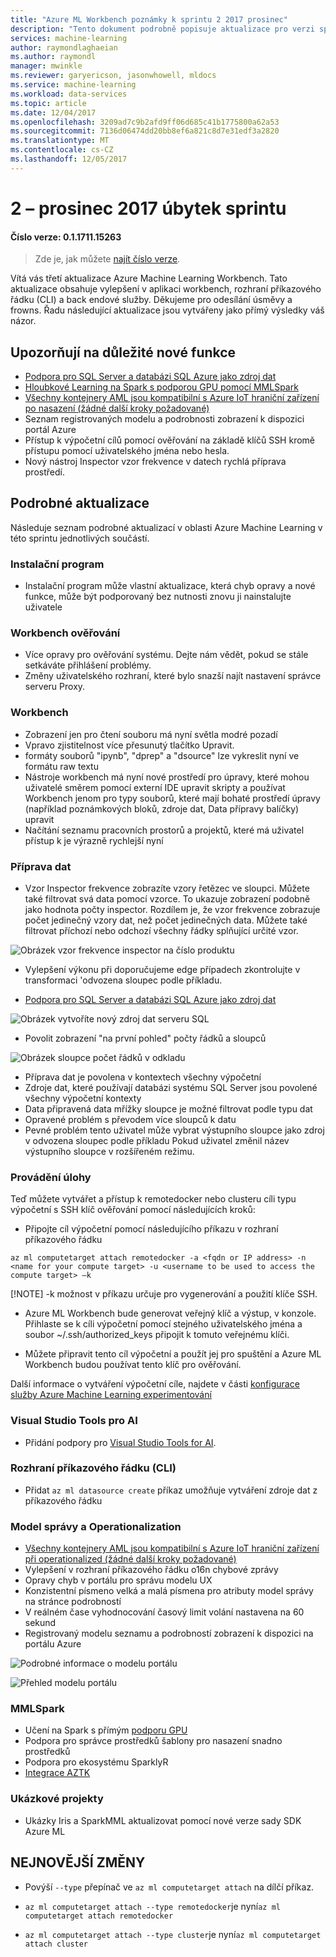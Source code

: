 ```yaml
---
title: "Azure ML Workbench poznámky k sprintu 2 2017 prosinec"
description: "Tento dokument podrobně popisuje aktualizace pro verzi sprintu 2 Azure ML"
services: machine-learning
author: raymondlaghaeian
ms.author: raymondl
manager: mwinkle
ms.reviewer: garyericson, jasonwhowell, mldocs
ms.service: machine-learning
ms.workload: data-services
ms.topic: article
ms.date: 12/04/2017
ms.openlocfilehash: 3209ad7c9b2afd9ff06d685c41b1775800a62a53
ms.sourcegitcommit: 7136d06474dd20bb8ef6a821c8d7e31edf3a2820
ms.translationtype: MT
ms.contentlocale: cs-CZ
ms.lasthandoff: 12/05/2017
---
```

# <a name="sprint-2---december-2017"></a>2 – prosinec 2017 úbytek sprintu 

#### <a name="version-number-01171115263"></a>Číslo verze: 0.1.1711.15263

>Zde je, jak můžete [najít číslo verze](https://docs.microsoft.com/en-us/azure/machine-learning/preview/known-issues-and-troubleshooting-guide).

Vítá vás třetí aktualizace Azure Machine Learning Workbench. Tato aktualizace obsahuje vylepšení v aplikaci workbench, rozhraní příkazového řádku (CLI) a back endové služby. Děkujeme pro odesílání úsměvy a frowns. Řadu následující aktualizace jsou vytvářeny jako přímý výsledky váš názor. 

## <a name="notable-new-features"></a>Upozorňují na důležité nové funkce
- [Podpora pro SQL Server a databázi SQL Azure jako zdroj dat](https://docs.microsoft.com/en-us/azure/machine-learning/preview/data-prep-appendix2-supported-data-sources#types) 
- [Hloubkové Learning na Spark s podporou GPU pomocí MMLSpark](https://github.com/Azure/mmlspark/blob/master/docs/gpu-setup.md)
- [Všechny kontejnery AML jsou kompatibilní s Azure IoT hraniční zařízení po nasazení (žádné další kroky požadované)](http://aka.ms/aml-iot-edge-blog)
- Seznam registrovaných modelu a podrobnosti zobrazení k dispozici portál Azure
- Přístup k výpočetní cílů pomocí ověřování na základě klíčů SSH kromě přístupu pomocí uživatelského jména nebo hesla. 
- Nový nástroj Inspector vzor frekvence v datech rychlá příprava prostředí. 

## <a name="detailed-updates"></a>Podrobné aktualizace
Následuje seznam podrobné aktualizací v oblasti Azure Machine Learning v této sprintu jednotlivých součástí.

### <a name="installer"></a>Instalační program
- Instalační program může vlastní aktualizace, která chyb opravy a nové funkce, může být podporovaný bez nutnosti znovu ji nainstalujte uživatele

### <a name="workbench-authentication"></a>Workbench ověřování
- Více opravy pro ověřování systému. Dejte nám vědět, pokud se stále setkáváte přihlášení problémy.
- Změny uživatelského rozhraní, které bylo snazší najít nastavení správce serveru Proxy.

### <a name="workbench"></a>Workbench
- Zobrazení jen pro čtení souboru má nyní světla modré pozadí
- Vpravo zjistitelnost více přesunutý tlačítko Upravit.
- formáty souborů "ipynb", "dprep" a "dsource" lze vykreslit nyní ve formátu raw textu
- Nástroje workbench má nyní nové prostředí pro úpravy, které mohou uživatelé směrem pomocí externí IDE upravit skripty a používat Workbench jenom pro typy souborů, které mají bohaté prostředí úpravy (například poznámkových bloků, zdroje dat, Data přípravy balíčky) upravit
- Načítání seznamu pracovních prostorů a projektů, které má uživatel přístup k je výrazně rychlejší nyní

### <a name="data-preparation"></a>Příprava dat 
- Vzor Inspector frekvence zobrazíte vzory řetězec ve sloupci. Můžete také filtrovat svá data pomocí vzorce. To ukazuje zobrazení podobně jako hodnota počty inspector. Rozdílem je, že vzor frekvence zobrazuje počet jedinečný vzory dat, než počet jedinečných data. Můžete také filtrovat příchozí nebo odchozí všechny řádky splňující určité vzor.

![Obrázek vzor frekvence inspector na číslo produktu](media/release-notes-sprint-2/pattern-inspector-product-number.png)

- Vylepšení výkonu při doporučujeme edge případech zkontrolujte v transformaci 'odvozena sloupec podle příkladu.

- [Podpora pro SQL Server a databázi SQL Azure jako zdroj dat](https://docs.microsoft.com/en-us/azure/machine-learning/preview/data-prep-appendix2-supported-data-sources#types) 

![Obrázek vytvoříte nový zdroj dat serveru SQL](media/release-notes-sprint-2/sql-server-data-source.png)

- Povolit zobrazení "na první pohled" počty řádků a sloupců

![Obrázek sloupce počet řádků v odkladu](media/release-notes-sprint-2/row-col-count.png)

- Příprava dat je povolena v kontextech všechny výpočetní
- Zdroje dat, které používají databázi systému SQL Server jsou povolené všechny výpočetní kontexty
- Data připravená data mřížky sloupce je možné filtrovat podle typu dat
- Opravené problém s převodem více sloupců k datu
- Pevné problém tento uživatel může vybrat výstupního sloupce jako zdroj v odvozena sloupec podle příkladu Pokud uživatel změnil název výstupního sloupce v rozšířeném režimu.

### <a name="job-execution"></a>Provádění úlohy
Teď můžete vytvářet a přístup k remotedocker nebo clusteru cíli typu výpočetní s SSH klíč ověřování pomocí následujících kroků:
- Připojte cíl výpočetní pomocí následujícího příkazu v rozhraní příkazového řádku
```
az ml computetarget attach remotedocker -a <fqdn or IP address> -n <name for your compute target> -u <username to be used to access the compute target> –k
```
[!NOTE] -k možnost v příkazu určuje pro vygenerování a použití klíče SSH.

- Azure ML Workbench bude generovat veřejný klíč a výstup, v konzole. Přihlaste se k cíli výpočetní pomocí stejného uživatelského jména a soubor ~/.ssh/authorized_keys připojit k tomuto veřejnému klíči.

- Můžete připravit tento cíl výpočetní a použít jej pro spuštění a Azure ML Workbench budou používat tento klíč pro ověřování.  

Další informace o vytváření výpočetní cíle, najdete v části [konfigurace služby Azure Machine Learning experimentování](https://docs.microsoft.com/en-us/azure/machine-learning/preview/experimentation-service-configuration)

### <a name="visual-studio-tools-for-ai"></a>Visual Studio Tools pro AI
- Přidání podpory pro [Visual Studio Tools for AI](https://marketplace.visualstudio.com/items?itemName=ms-toolsai.vstoolsai-vs2017). 

### <a name="command-line-interface-cli"></a>Rozhraní příkazového řádku (CLI)
- Přidat `az ml datasource create` příkaz umožňuje vytváření zdroje dat z příkazového řádku

### <a name="model-management-and-operationalization"></a>Model správy a Operationalization
- [Všechny kontejnery AML jsou kompatibilní s Azure IoT hraniční zařízení při operationalized (žádné další kroky požadované)](http://aka.ms/aml-iot-edge-blog) 
- Vylepšení v rozhraní příkazového řádku o16n chybové zprávy
- Opravy chyb v portálu pro správu modelu UX  
- Konzistentní písmeno velká a malá písmena pro atributy model správy na stránce podrobností
- V reálném čase vyhodnocování časový limit volání nastavena na 60 sekund
- Registrovaný modelu seznamu a podrobností zobrazení k dispozici na portálu Azure

![Podrobné informace o modelu portálu](media/release-notes-sprint-2/model-list.jpg)

![Přehled modelu portálu](media/release-notes-sprint-2/model-overview-portal.jpg)

### <a name="mmlspark"></a>MMLSpark
- Učení na Spark s přímým [podporu GPU](https://github.com/Azure/mmlspark/blob/master/docs/gpu-setup.md)
- Podpora pro správce prostředků šablony pro nasazení snadno prostředků
- Podpora pro ekosystému SparklyR
- [Integrace AZTK](https://github.com/Azure/aztk/wiki/Spark-on-Azure-for-Python-Users#optional-set-up-mmlspark)

### <a name="sample-projects"></a>Ukázkové projekty
- Ukázky Iris a SparkMML aktualizovat pomocí nové verze sady SDK Azure ML

## <a name="breaking-changes"></a>NEJNOVĚJŠÍ ZMĚNY
- Povýší `--type` přepínač ve `az ml computetarget attach` na dílčí příkaz. 

- `az ml computetarget attach --type remotedocker`je nyní`az ml computetarget attach remotedocker`

- `az ml computetarget attach --type cluster`je nyní`az ml computetarget attach cluster`
